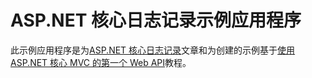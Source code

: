 # <a name="aspnet-core-logging-sample-application"></a>ASP.NET 核心日志记录示例应用程序

此示例应用程序是为[ASP.NET 核心日志记录](https://docs.microsoft.com/aspnet/core/fundamentals/logging)文章和为创建的示例基于[使用 ASP.NET 核心 MVC 的第一个 Web API](https://docs.microsoft.com/aspnet/core/tutorials/first-web-api)教程。